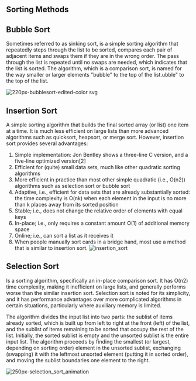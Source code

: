 ## Sorting Methods

## Bubble Sort 
Sometimes referred to as sinking sort, is a simple sorting algorithm that repeatedly steps through the list to be sorted, compares each pair of adjacent items and swaps them if they are in the wrong order. The pass through the list is repeated until no swaps are needed, which indicates that the list is sorted. The algorithm, which is a comparison sort, is named for the way smaller or larger elements "bubble" to the top of the list.ubble" to the top of the list.

![220px-bubblesort-edited-color svg](https://user-images.githubusercontent.com/25094584/40657364-6effde50-62fc-11e8-821f-992931186638.png)

## Insertion Sort 
A simple sorting algorithm that builds the final sorted array (or list) one item at a time. It is much less efficient on large lists than more advanced algorithms such as quicksort, heapsort, or merge sort. However, insertion sort provides several advantages:

1. Simple implementation: Jon Bentley shows a three-line C version, and a five-line optimized version[2]
2. Efficient for (quite) small data sets, much like other quadratic sorting algorithms
3. More efficient in practice than most other simple quadratic (i.e., O(n2)) algorithms such as selection sort or bubble sort
4. Adaptive, i.e., efficient for data sets that are already substantially sorted: the time complexity is O(nk) when each element in the input is no more than k places away from its sorted position
5. Stable; i.e., does not change the relative order of elements with equal keys
6. In-place; i.e., only requires a constant amount O(1) of additional memory space
7. Online; i.e., can sort a list as it receives it
8. When people manually sort cards in a bridge hand, most use a method that is similar to insertion sort.
![insertion_sort](https://user-images.githubusercontent.com/25094584/40657292-2fbd63b6-62fc-11e8-9f45-6c2a2fe72aa8.gif)

## Selection Sort 
Is a sorting algorithm, specifically an in-place comparison sort. It has O(n2) time complexity, making it inefficient on large lists, and generally performs worse than the similar insertion sort. Selection sort is noted for its simplicity, and it has performance advantages over more complicated algorithms in certain situations, particularly where auxiliary memory is limited.

The algorithm divides the input list into two parts: the sublist of items already sorted, which is built up from left to right at the front (left) of the list, and the sublist of items remaining to be sorted that occupy the rest of the list. Initially, the sorted sublist is empty and the unsorted sublist is the entire input list. The algorithm proceeds by finding the smallest (or largest, depending on sorting order) element in the unsorted sublist, exchanging (swapping) it with the leftmost unsorted element (putting it in sorted order), and moving the sublist boundaries one element to the right.

![250px-selection_sort_animation](https://user-images.githubusercontent.com/25094584/40657349-5dd28e48-62fc-11e8-95fe-e6a5c5d5461e.gif)
